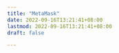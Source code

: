 ```yaml
---
title: "MetaMask"
date: 2022-09-16T13:21:41+08:00
lastmod: 2022-09-16T13:21:41+08:00
draft: false

---
```

